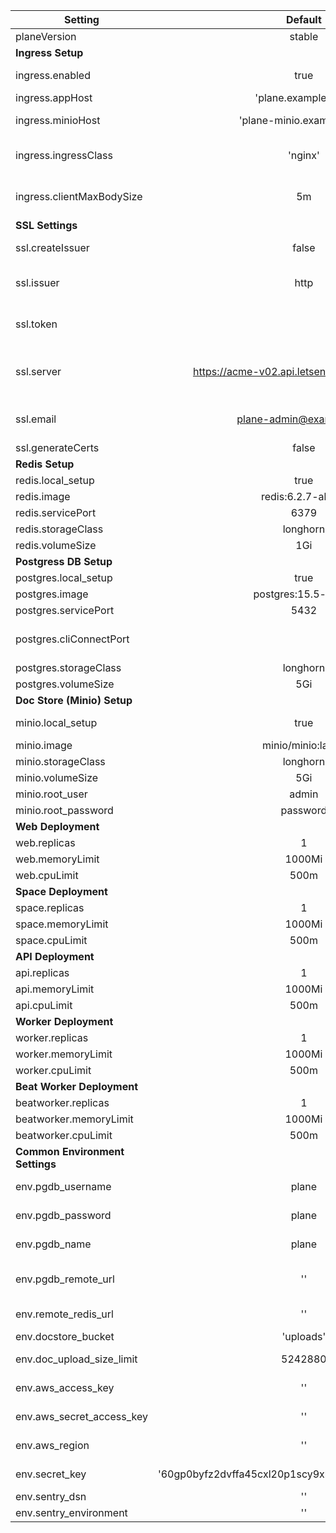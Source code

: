 | Setting 	| Default 	| Required 	| Description 	|
|---	|:---:	|:---:	|---	|
| planeVersion 	| stable 	| Yes 	|  	|
| **Ingress Setup** 	|  	|  	|  	|
| ingress.enabled 	| true 	|  	| setting it false will not create ingress resource.  	|
| ingress.appHost 	| 'plane.example.com' 	| Yes 	|  	|
| ingress.minioHost 	| 'plane-minio.example.com' 	|  	| (Optional) Required to open minio console interface 	|
| ingress.ingressClass 	| 'nginx' 	| Yes 	| can be any of the supported ingress controller class (eg. nginx, traefik, etc) 	|
| ingress.clientMaxBodySize 	| 5m 	| Yes 	| This is set at the ingress controller level to support max data from client. 	|
| **SSL Settings** 	|  	|  	|  	|
| ssl.createIssuer 	| false 	|  	| Set it to true to create Let's Encrypt Service based issuer 	|
| ssl.issuer 	| http 	|  	| (Yes, if createIssuer = true) Allowed - cloudflare, digitalocean, http 	|
| ssl.token 	|  	|  	| (Yes, if createIssuer = true) api token of dns provider, not required for http 	|
| ssl.server 	| https://acme-v02.api.letsencrypt.org/directory 	|  	| (Yes, if createIssuer = true)Lets Encrypt SSL Generation API.  Staging: https://acme-staging-v02.api.letsencrypt.org/directory 	|
| ssl.email 	| plane-admin@example.com 	|  	| (Yes, if createIssuer = true) Required by Let's Encrypt. Change to a valid email id 	|
| ssl.generateCerts 	| false 	|  	|  	|
| **Redis Setup** 	|  	|  	|  	|
| redis.local_setup 	| true 	|  	|  	|
| redis.image 	| redis:6.2.7-alpine 	|  	|  	|
| redis.servicePort 	| 6379 	|  	| Yes, if redis.local_setup=true 	|
| redis.storageClass 	| longhorn 	|  	| Yes, if redis.local_setup=true 	|
| redis.volumeSize 	| 1Gi 	|  	| Yes, if redis.local_setup=true 	|
| **Postgress DB Setup** 	|  	|  	|  	|
| postgres.local_setup 	| true 	|  	|  	|
| postgres.image 	| postgres:15.5-alpine 	|  	| Yes, if postgres.local_setup=true 	|
| postgres.servicePort 	| 5432 	|  	| Yes, if postgres.local_setup=true 	|
| postgres.cliConnectPort 	|  	| 	| Provide if you want to expose the NODE PORT for local connectivity 	|
| postgres.storageClass 	| longhorn 	|  	| Yes, if postgres.local_setup=true 	|
| postgres.volumeSize 	| 5Gi 	|  	| Yes, if postgres.local_setup=true 	|
| **Doc Store (Minio) Setup** 	|  	|  	|  	|
| minio.local_setup 	| true 	|  	| In case this is false, AWS-S3 will settings will be required 	|
| minio.image 	| minio/minio:latest 	|  	| Yes, if minio.local_setup=true 	|
| minio.storageClass 	| longhorn 	|  	| Yes, if minio.local_setup=true 	|
| minio.volumeSize 	| 5Gi 	|  	| Yes, if minio.local_setup=true 	|
| minio.root_user 	| admin 	|  	| Yes, if minio.local_setup=true 	|
| minio.root_password 	| password 	|  	| Yes, if minio.local_setup=true 	|
| **Web Deployment** 	|  	|  	|  	|
| web.replicas 	| 1 	| Yes 	| must be >=1 	|
| web.memoryLimit 	| 1000Mi 	|  	|  	|
| web.cpuLimit 	| 500m 	|  	|  	|
| **Space Deployment** 	|  	|  	|  	|
| space.replicas 	| 1 	| Yes 	| must be >=1 	|
| space.memoryLimit 	| 1000Mi 	|  	|  	|
| space.cpuLimit 	| 500m 	|  	|  	|
| **API Deployment** 	|  	|  	|  	|
| api.replicas 	| 1 	| Yes 	| must be >=1 	|
| api.memoryLimit 	| 1000Mi 	|  	|  	|
| api.cpuLimit 	| 500m 	|  	|  	|
| **Worker Deployment** 	|  	|  	|  	|
| worker.replicas 	| 1 	| Yes 	| must be >=1 	|
| worker.memoryLimit 	| 1000Mi 	|  	|  	|
| worker.cpuLimit 	| 500m 	|  	|  	|
| **Beat Worker Deployment** 	|  	|  	|  	|
| beatworker.replicas 	| 1 	| Yes 	| must be >=1 	|
| beatworker.memoryLimit 	| 1000Mi 	|  	|  	|
| beatworker.cpuLimit 	| 500m 	|  	|  	|
| **Common Environment Settings** 	|  	|  	|  	|
| env.pgdb_username 	| plane 	|  	|  Used for postgres.local_setup=true	|
| env.pgdb_password 	| plane 	|  	|  Used for postgres.local_setup=true	|
| env.pgdb_name 	| plane 	|  	|  Used for postgres.local_setup=true	|
| env.pgdb_remote_url 	| '' 	|  	| Provided with Postgress Remote DB URI when postgres.local_setup=false 	|
| env.remote_redis_url 	| '' 	|  	| Provided with Remote Redis URI when redis.local_setup=false 	|
| env.docstore_bucket 	| 'uploads' 	| YES 	| Minio / AWS-S3 Bucket Name 	|
| env.doc_upload_size_limit 	| 5242880 	| YES 	| Document Upload Size Limit (default to 5Mb) 	|
| env.aws_access_key 	| '' 	|  	| Required, in case minio.local_setup = false 	|
| env.aws_secret_access_key 	| '' 	|  	| Required, in case minio.local_setup = false 	|
| env.aws_region 	| '' 	|  	| Required, in case minio.local_setup = false 	|
| env.secret_key 	| '60gp0byfz2dvffa45cxl20p1scy9xbpf6d8c5y0geejgkyp1b5' 	|  	| Random secret key for data encoding during transit. 	|
| env.sentry_dsn 	| '' 	|  	| Sentry DSN for error logging 	|
| env.sentry_environment 	| '' 	|  	| Sentry Environment Name 	|
